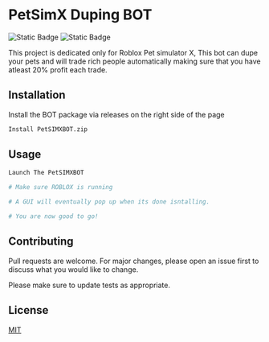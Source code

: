 # PetSimX Duping BOT

![Static Badge](https://img.shields.io/badge/Status-_Working-green) ![Static Badge](https://img.shields.io/badge/Discord%3A-_daliah%231535-blue)



This project is dedicated only for Roblox Pet simulator X, This bot can dupe your pets and will trade rich people automatically making sure that you have atleast 20% profit each trade.

## Installation

Install the BOT package via releases on the right side of the page

```bash
Install PetSIMXBOT.zip
```

## Usage

```python
Launch The PetSIMXBOT

# Make sure ROBLOX is running

# A GUI will eventually pop up when its done isntalling.

# You are now good to go!
```

## Contributing

Pull requests are welcome. For major changes, please open an issue first
to discuss what you would like to change.

Please make sure to update tests as appropriate.

## License

[MIT](https://choosealicense.com/licenses/mit/)
